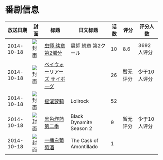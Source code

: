 # 番剧信息

|放送日期|封面|标题|日文标题|话数|评分|评分人数|
|---|---|---|---|---|---|---|
|2014-10-18|![封面](https://lain.bgm.tv/pic/cover/c/9c/c7/106207_z8288.jpg)|[虫师 续章 第2部分](https://bangumi.tv/subject/106207)|蟲師 続章 第2クール|10|8.6|3692人评分|
|2014-10-18|![封面](https://lain.bgm.tv/pic/cover/c/f5/a6/129731_kFBCZ.jpg)|[ベイウォーリアーズ サイボーグ](https://bangumi.tv/subject/129731)||26|暂无评分|少于10人评分|
|2014-10-18|![封面](https://lain.bgm.tv/pic/cover/c/0d/d9/424413_3DPMD.jpg)|[摇滚萝莉](https://bangumi.tv/subject/424413)|Lolirock|52|||
|2014-10-18|![封面](https://lain.bgm.tv/pic/cover/c/44/56/425358_aSAfu.jpg)|[黑色炸药 第二季](https://bangumi.tv/subject/425358)|Black Dynamite Season 2|9|暂无评分|少于10人评分|
|2014-10-18|![封面](https://lain.bgm.tv/pic/cover/c/0e/d1/465171_48xgR.jpg)|[一桶白葡萄酒](https://bangumi.tv/subject/465171)|The Cask of Amontillado|1|||
